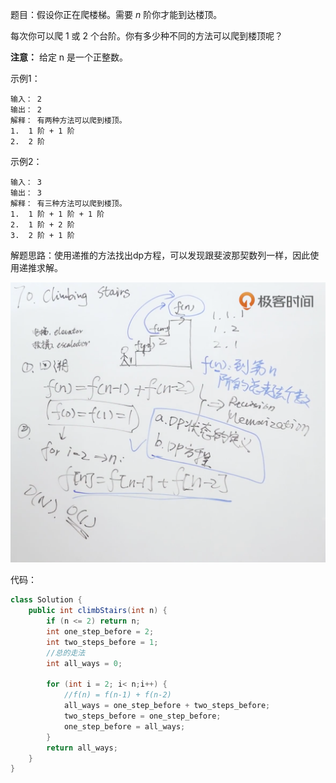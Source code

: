 题目：假设你正在爬楼梯。需要 *n* 阶你才能到达楼顶。

每次你可以爬 1 或 2 个台阶。你有多少种不同的方法可以爬到楼顶呢？

**注意：** 给定 n 是一个正整数。

示例1：

```shell
输入： 2
输出： 2
解释： 有两种方法可以爬到楼顶。
1.  1 阶 + 1 阶
2.  2 阶
```

示例2：

```shell
输入： 3
输出： 3
解释： 有三种方法可以爬到楼顶。
1.  1 阶 + 1 阶 + 1 阶
2.  1 阶 + 2 阶
3.  2 阶 + 1 阶
```

解题思路：使用递推的方法找出dp方程，可以发现跟斐波那契数列一样，因此使用递推求解。

![solve](./70/solve.png)

代码：

```java
class Solution {
    public int climbStairs(int n) {
        if (n <= 2) return n;
        int one_step_before = 2;
        int two_steps_before = 1;
      	//总的走法
        int all_ways = 0;

        for (int i = 2; i< n;i++) {
          	//f(n) = f(n-1) + f(n-2)
            all_ways = one_step_before + two_steps_before;
            two_steps_before = one_step_before;
            one_step_before = all_ways;
        }
        return all_ways;
    }
}
```

